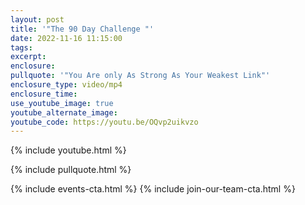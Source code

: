 ```yaml
---
layout: post
title: '"The 90 Day Challenge "'
date: 2022-11-16 11:15:00
tags:
excerpt:
enclosure:
pullquote: '"You Are only As Strong As Your Weakest Link"'
enclosure_type: video/mp4
enclosure_time:
use_youtube_image: true
youtube_alternate_image:
youtube_code: https://youtu.be/OQvp2uikvzo
---
```

{% include youtube.html %}

{% include pullquote.html %}

{% include events-cta.html %} {% include join-our-team-cta.html %}